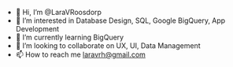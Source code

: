 - 👋 Hi, I’m @LaraVRoosdorp
- 👀 I’m interested in Database Design, SQL, Google BigQuery, App Development
- 🌱 I’m currently learning BigQuery
- 💞️ I’m looking to collaborate on UX, UI, Data Management
- 📫 How to reach me laravrh@gmail.com

<!---
LaraVRoosdorp/LaraVRoosdorp is a ✨ special ✨ repository because its `README.md` (this file) appears on your GitHub profile.
You can click the Preview link to take a look at your changes.
--->
